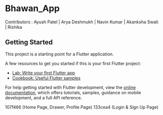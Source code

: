 # Bhawan_App
Contributors :
Ayush Patel | Arya Deshmukh | Navin Kumar | Akanksha Swati | Rishika

## Getting Started

This project is a starting point for a Flutter application.

A few resources to get you started if this is your first Flutter project:

- [Lab: Write your first Flutter app](https://docs.flutter.dev/get-started/codelab)
- [Cookbook: Useful Flutter samples](https://docs.flutter.dev/cookbook)

For help getting started with Flutter development, view the
[online documentation](https://docs.flutter.dev/), which offers tutorials,
samples, guidance on mobile development, and a full API reference.

107f466 (Home Page, Drawer, Profile Page)
133cea4 (Login & Sign Up Page)